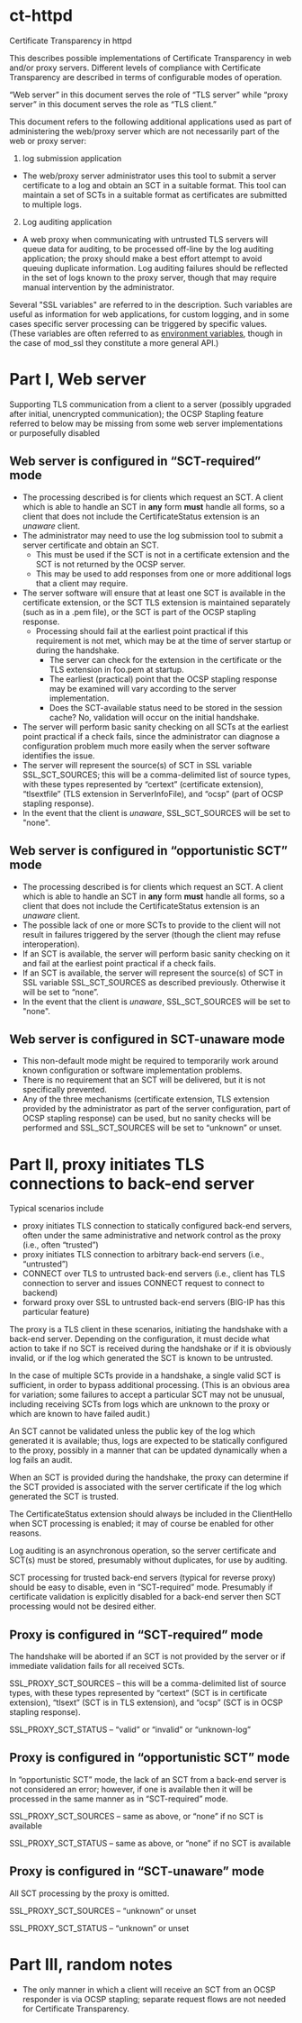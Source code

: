 ct-httpd
========

Certificate Transparency in httpd

This describes possible implementations of Certificate Transparency in web and/or proxy servers.  Different levels of compliance with Certificate Transparency are described in terms of configurable modes of operation. 

“Web server” in this document serves the role of “TLS server” while “proxy server” in this document serves the role as “TLS client.” 

This document refers to the following additional applications used as part of administering the web/proxy server which are not necessarily part of the web or proxy server:

1. log submission application
  * The web/proxy server administrator uses this tool to submit a server certificate to a log and obtain an SCT in a suitable format.  This tool can maintain a set of SCTs in a suitable format as certificates are submitted to multiple logs. 
2. Log auditing application
  * A web proxy when communicating with untrusted TLS servers will queue data for auditing, to be processed off-line by the log auditing application; the proxy should make a best effort attempt to avoid queuing duplicate information.  Log auditing failures should be reflected in the set of logs known to the proxy server, though that may require manual intervention by the administrator. 

Several "SSL variables" are referred to in the description.  Such variables are useful as information for web applications, for custom logging, and in some cases specific server processing can be triggered by specific values.  (These variables are often referred to as [environment variables](http://httpd.apache.org/docs/2.4/mod/mod_ssl.html#envvars), though in the case of mod_ssl they constitute a more general API.)

# Part I, Web server 

Supporting TLS communication from a client to a server (possibly upgraded after initial, unencrypted communication); the OCSP Stapling feature referred to below may be missing from some web server implementations or purposefully disabled 

## Web server is configured in “SCT-required” mode 

* The processing described is for clients which request an SCT.  A client which is able to handle an SCT in **any** form **must** handle all forms, so a client that does not include the CertificateStatus extension is an *unaware* client.
* The administrator may need to use the log submission tool to submit a server certificate and obtain an SCT. 
  * This must be used if the SCT is not in a certificate extension and the SCT is not returned by the OCSP server. 
  * This may be used to add responses from one or more additional logs that a client may require. 
* The server software will ensure that at least one SCT is available in the certificate extension, or the SCT TLS extension is maintained separately (such as in a .pem file), or the SCT is part of the OCSP stapling response. 
  * Processing should fail at the earliest point practical if this requirement is not met, which may be at the time of server startup or during the handshake. 
    * The server can check for the extension in the certificate or the TLS extension in foo.pem at startup. 
    * The earliest (practical) point that the OCSP stapling response may be examined will vary according to the server implementation. 
    * Does the SCT-available status need to be stored in the session cache?  No, validation will occur on the initial handshake. 
* The server will perform basic sanity checking on all SCTs at the earliest point practical if a check fails, since the administrator can diagnose a configuration problem much more easily when the server software identifies the issue. 
* The server will represent the source(s) of SCT in SSL variable SSL_SCT_SOURCES; this will be a comma-delimited list of source types, with these types represented by “certext” (certificate extension), “tlsextfile” (TLS extension in ServerInfoFile), and “ocsp” (part of OCSP stapling response).
 * In the event that the client is *unaware*, SSL_SCT_SOURCES will be set to "none".

## Web server is configured in “opportunistic SCT” mode 

* The processing described is for clients which request an SCT.  A client which is able to handle an SCT in **any** form **must** handle all forms, so a client that does not include the CertificateStatus extension is an *unaware* client.
* The possible lack of one or more SCTs to provide to the client will not result in failures triggered by the server (though the client may refuse interoperation). 
* If an SCT is available, the server will perform basic sanity checking on it and fail at the earliest point practical if a check fails. 
* If an SCT is available, the server will represent the source(s) of SCT in SSL variable SSL_SCT_SOURCES as described previously.  Otherwise it will be set to “none”. 
 * In the event that the client is *unaware*, SSL_SCT_SOURCES will be set to "none".

## Web server is configured in SCT-unaware mode 

* This non-default mode might be required to temporarily work around known configuration or software implementation problems. 
* There is no requirement that an SCT will be delivered, but it is not specifically prevented. 
* Any of the three mechanisms (certificate extension, TLS extension provided by the administrator as part of the server configuration, part of OCSP stapling response) can be used, but no sanity checks will be performed and SSL_SCT_SOURCES will be set to “unknown” or unset. 

# Part II, proxy initiates TLS connections to back-end server 

Typical scenarios include 

* proxy initiates TLS connection to statically configured back-end servers, often under the same administrative and network control as the proxy (i.e., often “trusted”) 
* proxy initiates TLS connection to arbitrary back-end servers (i.e., “untrusted”) 
* CONNECT over TLS to untrusted back-end servers (i.e., client has TLS  connection to server and issues CONNECT request to connect to backend) 
* forward proxy over SSL to untrusted back-end servers (BIG-IP has this particular feature) 

The proxy is a TLS client in these scenarios, initiating the handshake with a back-end server.  Depending on the configuration, it must decide what action to take if no SCT is received during the handshake or if it is obviously invalid, or if the log which generated the SCT is known to be untrusted. 

In the case of multiple SCTs provide in a handshake, a single valid SCT is sufficient, in order to bypass additional processing.  (This is an obvious area for variation; some failures to accept a particular SCT may not be unusual, including receiving SCTs from logs which are unknown to the proxy or which are known to have failed audit.) 

An SCT cannot be validated unless the public key of the log which generated it is available; thus, logs are expected to be statically configured to the proxy, possibly in a manner that can be updated dynamically when a log fails an audit. 

When an SCT is provided during the handshake, the proxy can determine if the SCT provided is associated with the server certificate if the log which generated the SCT is trusted. 

The CertificateStatus extension should always be included in the ClientHello when SCT processing is enabled; it may of course be enabled for other reasons. 

Log auditing is an asynchronous operation, so the server certificate and SCT(s) must be stored, presumably without duplicates, for use by auditing. 

SCT processing for trusted back-end servers (typical for reverse proxy) should be easy to disable, even in “SCT-required” mode.  Presumably if certificate validation is explicitly disabled for a back-end server then SCT processing would not be desired either. 

## Proxy is configured in “SCT-required” mode 

The handshake will be aborted if an SCT is not provided by the server or if immediate validation fails for all received SCTs. 

SSL_PROXY_SCT_SOURCES – this will be a comma-delimited list of source types, with these types represented by “certext” (SCT is in certificate extension), “tlsext” (SCT is in TLS extension), and “ocsp” (SCT is in OCSP stapling response). 

SSL_PROXY_SCT_STATUS – “valid” or “invalid” or “unknown-log” 

## Proxy is configured in “opportunistic SCT” mode 

In “opportunistic SCT” mode, the lack of an SCT from a back-end server is not considered an error; however, if one is available then it will be processed in the same manner as in “SCT-required” mode. 

SSL_PROXY_SCT_SOURCES – same as above, or “none” if no SCT is available 

SSL_PROXY_SCT_STATUS – same as above, or “none” if no SCT is available 

## Proxy is configured in “SCT-unaware” mode 

All SCT processing by the proxy is omitted. 

SSL_PROXY_SCT_SOURCES – “unknown” or unset

SSL_PROXY_SCT_STATUS – “unknown” or unset 

# Part III, random notes

* The only manner in which a client will receive an SCT from an OCSP responder is via OCSP stapling; separate request flows are not needed for Certificate Transparency.

